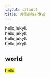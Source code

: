 ```yaml
---
layout: default
title: 摩登前端开发者
---
```

<div class="mdui-container">
  <div class="mdui-row">
    <div class="mdui-col-3s mdui-color-blue">hello,jekyll.</div>
    <div class="mdui-col-3s mdui-color-blue">hello,jekyll.</div>
    <div class="mdui-col-3s mdui-color-blue">hello,jekyll.</div>
    <div class="mdui-col-3s mdui-color-blue">hello,jekyll.</div>
  </div>
  <h2>world</h2>
  <mark>hello</mark>
</div>
